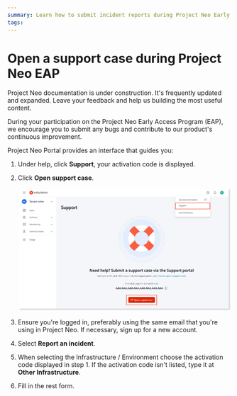 ```yaml
---
summary: Learn how to submit incident reports during Project Neo Early Access Program.
tags:
---
```


# Open a support case during Project Neo EAP

<div class="info" markdown="1">

Project Neo documentation is under construction. It's frequently updated and expanded. Leave your feedback and help us building the most useful content.

</div>

During your participation on the Project Neo Early Access Program (EAP), we encourage you to submit any bugs and contribute to our product's continuous improvement.

Project Neo Portal provides an interface that guides you:

1. Under help, click **Support**, your activation code is displayed.
1. Click **Open support case**.

    ![Open a support case in Project Neo Portal](images/neo-support-pl.png)

1. Ensure you're logged in, preferably using the same email that you're using in Project Neo. If necessary, sign up for a new account.

1. Select **Report an incident**.

1. When selecting the Infrastructure / Environment choose the activation code displayed in step 1. If the activation code isn't listed, type it at **Other Infrastructure**.

1. Fill in the rest form.
